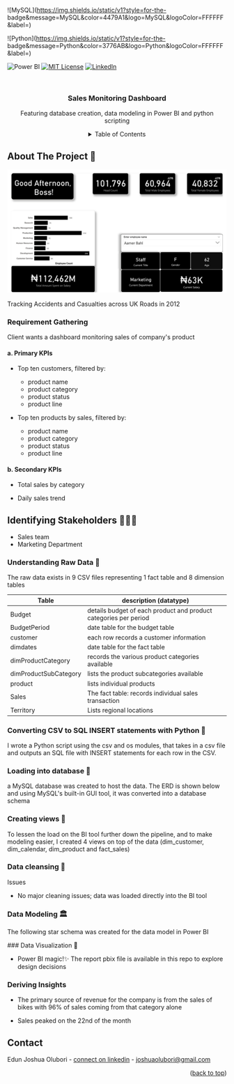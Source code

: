
<!-- Improved compatibility of back to top link: See: https://github.com/othneildrew/Best-README-Template/pull/73 -->
<a name="readme-top"></a>
<!--
*** Thanks for checking out the Best-README-Template. If you have a suggestion
*** that would make this better, please fork the repo and create a pull request
*** or simply open an issue with the tag "enhancement".
*** Don't forget to give the project a star!
*** Thanks again! Now go create something AMAZING! :D
-->

![MySQL](https://img.shields.io/static/v1?style=for-the-
badge&message=MySQL&color=4479A1&logo=MySQL&logoColor=FFFFFF&label=)

![Python](https://img.shields.io/static/v1?style=for-the-
badge&message=Python&color=3776AB&logo=Python&logoColor=FFFFFF&label=)

![Power BI](https://img.shields.io/static/v1?style=for-the-badge&message=Power+BI&color=222222&logo=Power+BI&logoColor=F2C811&label=)
[![MIT License][license-shield]][license-url]
[![LinkedIn][linkedin-shield]][linkedin-url]

[license-shield]: https://img.shields.io/github/license/othneildrew/Best-README-Template.svg?style=for-the-badge
[license-url]: https://github.com/JoshuaOlubori/sql-employee-analysis-a/blob/698fb9fe82c62ece6efcbfacfd0b0da29204812a/LICENSE.txt
[linkedin-shield]: https://img.shields.io/badge/-LinkedIn-black.svg?style=for-the-badge&logo=linkedin&colorB=555
[linkedin-url]: https://linkedin.com/in/joshua-edun


<!-- PROJECT LOGO -->
<br />
<div align="center">

  <h3 align="center">Sales Monitoring Dashboard</h3>

  <p align="center">
    Featuring database creation, data modeling in Power BI and python scripting
 <br />



<!-- TABLE OF CONTENTS -->
<details>
  <summary>Table of Contents</summary>
  <ul>
    <li><a href="#requirement">Requirement gathering</a></li>
        <li><a href="#stakeholders">Identifying stakeholders</a></li>
        <li> <a href="#raw-data">Understanding raw data</a></li>
 <li> <a href="#python-scripting">Python scripting</a></li>

 <li><a href="#database-loading">Database loading</a></li>

 <li><a href="#creating-views">Creating views </a></li>


        <li><a href="#data-cleansing">Data cleansing </a></li> 
<li><a href="#modeling">Data modeling</a></li>
   <li><a href="#visualization">Data visualization</a></li> 
    <li><a href="#insights">Insights</a></li>
    <li><a href="#contact">Contact</a></li>
  </ul>
</details>


<div align="left">
<!-- ABOUT THE PROJECT -->
  
## About The Project 🍪 

![Dashboard](https://github.com/JoshuaOlubori/sql-employee-analysis-a/blob/ddfa9521399eadd8cea5f425101dffd880edaa39/dashboard.PNG)

Tracking Accidents and Casualties across UK Roads in 2012
<a name="requirement"/>
### Requirement Gathering

Client wants a dashboard monitoring sales of company's product

#### a. Primary KPIs
- Top ten customers, filtered by:
  - product name
  - product category
  - product status
  - product line

- Top ten products by sales, filtered by:
  - product name
  - product category
  - product status
  - product line

#### b. Secondary KPIs
- Total sales by category

- Daily sales trend

<!-- -->
  <a name="stakeholders"/>
  
## Identifying Stakeholders 🧑🏽‍💼

- Sales team
- Marketing Department
  
<a name="raw-data"/>
  
### Understanding Raw Data 🥩

The raw data exists in 9 CSV files representing 1 fact table and 8 dimension tables
  

| Table | description (datatype) |
| ------------- | ------------- |
| Budget  | details budget of each product and product categories per period  |
| BudgetPeriod  | date table for the budget table  |
| customer  | each row records a customer information  |
| dimdates  | date table for the fact table  |
| dimProductCategory  | records the various product categories available |
| dimProductSubCategory  | lists the product subcategories available  |
| product  | lists individual products  |
| Sales  | The fact table: records individual sales transaction  |
| Territory  | Lists regional locations  |


  <a name="python-scripting"/>
  
### Converting CSV to SQL INSERT statements with Python 🐍

I wrote a Python <link to script> script using the csv and os modules, that takes in a csv file and outputs an SQL file with INSERT statements for each row in the CSV.


  <a name="database-loading"/>
  
### Loading into database 🧺

a MySQL database was created to host the data. The ERD is shown below and using MySQL's built-in GUI tool, it was converted into a database schema

<insert diagram here>


 <a name="creating-views"/>
  
### Creating views 🌁

To lessen the load on the BI tool further down the pipeline, and to make modeling easier, I created 4 views on top of the data <link here> (dim_customer, dim_calendar, dim_product and fact_sales)

  <a name="data-cleansing"/>
  
### Data cleansing 🧹
  
Issues
- No major cleaning issues; data was loaded directly into the BI tool


  <a name="modeling"/>
### Data Modeling 🏛 

The following star schema was created for the data model in Power BI

  <a name="visualization"/>
### Data Visualization 🎨

- Power BI magic!✨ The report pbix file is available in this repo to explore design decisions

  <a name="insights"/>
### Deriving Insights

- The primary source of revenue for the company is from the sales of bikes with 96% of sales coming from that category alone

- Sales peaked on the 22nd of the month
 

<!-- CONTACT  ☎️ -->

  <a name="contact"/>
  
## Contact

Edun Joshua Olubori - [connect on linkedin](https://www.linkedin.com/in/joshua-edun) - joshuaolubori@gmail.com


<p align="right">(<a href="#readme-top">back to top</a>)</p>



